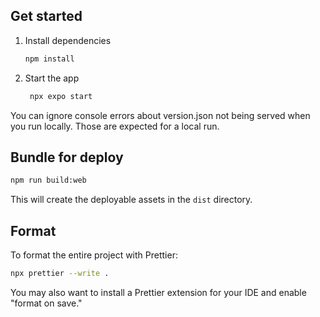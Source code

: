## Get started

1. Install dependencies

    ```bash
    npm install
    ```

2. Start the app

    ```bash
     npx expo start
    ```

You can ignore console errors about version.json not being served when you run locally. Those are expected for a local run.

## Bundle for deploy

```bash
npm run build:web
```

This will create the deployable assets in the `dist` directory.

## Format

To format the entire project with Prettier:

```bash
npx prettier --write .
```

You may also want to install a Prettier extension for your IDE and enable "format on save."
